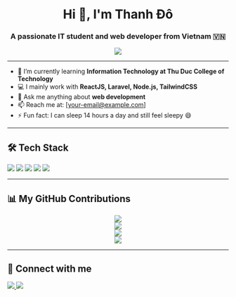 <h1 align="center">Hi 👋, I'm Thanh Đô</h1>
<h3 align="center">A passionate IT student and web developer from Vietnam 🇻🇳</h3>

<p align="center">
  <img src="https://readme-typing-svg.herokuapp.com/?lines=Welcome+to+my+GitHub!;I+love+coding,+reading+books,+and+sleeping+😴&center=true&width=500&height=45">
</p>

---

- 🌱 I’m currently learning **Information Technology at Thu Duc College of Technology**
- 💻 I mainly work with **ReactJS, Laravel, Node.js, TailwindCSS**
- 💬 Ask me anything about **web development**
- 📫 Reach me at: [your-email@example.com]
- ⚡ Fun fact: I can sleep 14 hours a day and still feel sleepy 😄

---

## 🛠 Tech Stack
<p align="left">
  <img src="https://img.shields.io/badge/React-20232A?style=for-the-badge&logo=react&logoColor=61DAFB"/>
  <img src="https://img.shields.io/badge/Laravel-F55247?style=for-the-badge&logo=laravel&logoColor=white"/>
  <img src="https://img.shields.io/badge/Tailwind_CSS-38B2AC?style=for-the-badge&logo=tailwind-css&logoColor=white"/>
  <img src="https://img.shields.io/badge/MySQL-00758F?style=for-the-badge&logo=mysql&logoColor=white"/>
  <img src="https://img.shields.io/badge/Node.js-339933?style=for-the-badge&logo=nodedotjs&logoColor=white"/>
</p>

---

## 📊 My GitHub Contributions

<p align="center">
  <img src="https://github-readme-stats.vercel.app/api?username=ntd0623&show_icons=true&theme=radical&hide=prs"/>
  <br/>
  <img src="https://github-readme-stats.vercel.app/api/top-langs/?username=ntd0623&layout=compact&theme=radical"/>
  <br/>
  <img src="https://github-readme-streak-stats.herokuapp.com?user=ntd0623&theme=radical"/>
  <br/>
  <img src="https://github-profile-trophy.vercel.app/?username=ntd0623&theme=radical&no-frame=true&column=4"/>
</p>

---

## 🔗 Connect with me

<p align="left">
  <a href="https://www.facebook.com/thanhhdo.0623" target="_blank">
    <img src="https://img.shields.io/badge/Facebook-1877F2?style=for-the-badge&logo=facebook&logoColor=white"/>
  </a>
  <a href="mailto:thanhdo062305@gmail.com" target="_blank">
    <img src="https://img.shields.io/badge/Gmail-D14836?style=for-the-badge&logo=gmail&logoColor=white"/>
  </a>
</p>
